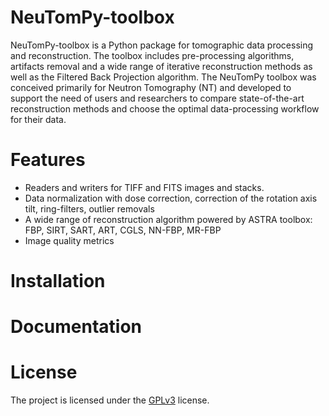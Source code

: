 # NeuTomPy-toolbox
NeuTomPy-toolbox is a Python package for tomographic data processing and reconstruction.
The toolbox includes pre-processing algorithms, artifacts removal and a wide range of iterative
reconstruction methods as well as the Filtered Back Projection algorithm. 
The NeuTomPy toolbox was conceived primarily for Neutron Tomography (NT) and developed to support 
the need of users and researchers to compare state-of-the-art reconstruction methods and choose the optimal data-processing 
workflow for their data.

# Features
* Readers and writers for TIFF and FITS images and stacks.
* Data normalization with dose correction, correction of the rotation axis tilt, ring-filters, outlier removals 
* A wide range of reconstruction algorithm powered by ASTRA toolbox: FBP, SIRT, SART, ART, CGLS, NN-FBP, MR-FBP
* Image quality metrics

# Installation

# Documentation

License
=======

The project is licensed under the [GPLv3](https://github.com/dmici/NeuTomPy-toolbox/blob/master/LICENSE) license.

